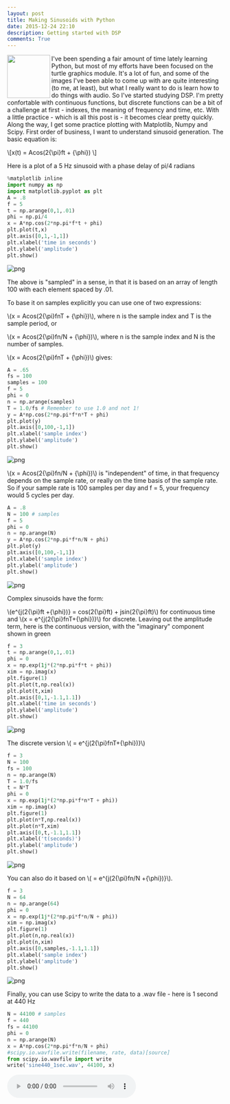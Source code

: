```yaml
---
layout: post
title: Making Sinusoids with Python
date: 2015-12-24 22:10 
description: Getting started with DSP 
comments: True
---
```


<img align="left" src="/img/sinusoids/output_9_0.png" height="100" width="100">I've been spending a fair amount of time lately learning Python, but most of my efforts have been focused on the turtle graphics module. It's a lot of fun, and some of the images I've been able to come up with are quite interesting (to me, at least), but what I really want to do is learn how to do things with audio. So I've started studying DSP. I'm pretty confortable with continuous functions, but discrete functions can be a bit of a challenge at first - indexes, the meaning of frequency and time, etc. With a little practice - which is all this post is - it becomes clear pretty quickly. Along the way, I get some practice plotting with Matplotlib, Numpy and Scipy. First order of business, I want to understand sinusoid generation. The basic equation is:

\\[x(t) = Acos(2{\pi}ft + {\phi}) \\]

Here is a plot of a 5 Hz sinusoid with a phase delay of pi/4 radians


```python
%matplotlib inline
import numpy as np
import matplotlib.pyplot as plt
A = .8
f = 5
t = np.arange(0,1,.01)
phi = np.pi/4
x = A*np.cos(2*np.pi*f*t + phi)
plt.plot(t,x)
plt.axis([0,1,-1,1])
plt.xlabel('time in seconds')
plt.ylabel('amplitude')
plt.show()
```


![png](/img/sinusoids/output_1_0.png)


The above is "sampled" in a sense, in that it is based on an array of length 100 with each element spaced by .01.

To base it on samples explicitly you can use one of two expressions:

\\(x = Acos(2{\pi}fnT + {\phi})\\), where n is the sample index and T is the sample period, or 

\\(x = Acos(2{\pi}fn/N + {\phi})\\), where n is the sample index and N is the number of samples.

\\(x = Acos(2{\pi}fnT + {\phi})\\) gives:

```python
A = .65
fs = 100
samples = 100
f = 5
phi = 0
n = np.arange(samples)
T = 1.0/fs # Remember to use 1.0 and not 1!
y = A*np.cos(2*np.pi*f*n*T + phi)
plt.plot(y)
plt.axis([0,100,-1,1])
plt.xlabel('sample index')
plt.ylabel('amplitude')
plt.show()
```


![png](/img/sinusoids/output_5_0.png)


\\(x = Acos(2{\pi}fn/N + {\phi})\\) is "independent" of time, in that frequency depends on the sample rate, or really on the time basis of the sample rate. So if your sample rate is 100 samples per day and f = 5, your frequency would 5 cycles per day. 


```python
A = .8
N = 100 # samples
f = 5
phi = 0
n = np.arange(N)
y = A*np.cos(2*np.pi*f*n/N + phi)
plt.plot(y)
plt.axis([0,100,-1,1])
plt.xlabel('sample index')
plt.ylabel('amplitude')
plt.show()
```


![png](/img/sinusoids/output_7_0.png)


Complex sinusoids have the form:

\\(e^{j(2{\pi}ft +{\phi})} = cos(2{\pi}ft) + jsin(2{\pi}ft)\\) for continuous time and \\(x = e^{j(2{\pi}fnT+{\phi})}\\) for discrete. Leaving out the amplitude term, here is the continuous version, with the "imaginary" component shown in green


```python
f = 3
t = np.arange(0,1,.01)
phi = 0
x = np.exp(1j*(2*np.pi*f*t + phi))
xim = np.imag(x)
plt.figure(1)
plt.plot(t,np.real(x))
plt.plot(t,xim)
plt.axis([0,1,-1.1,1.1])
plt.xlabel('time in seconds')
plt.ylabel('amplitude')
plt.show()
```


![png](/img/sinusoids/output_9_0.png)


The discrete version \\( = e^{j(2{\pi}fnT+{\phi})}\\)


```python
f = 3
N = 100
fs = 100
n = np.arange(N)
T = 1.0/fs
t = N*T
phi = 0
x = np.exp(1j*(2*np.pi*f*n*T + phi))
xim = np.imag(x)
plt.figure(1)
plt.plot(n*T,np.real(x))
plt.plot(n*T,xim)
plt.axis([0,t,-1.1,1.1])
plt.xlabel('t(seconds)')
plt.ylabel('amplitude')
plt.show()
```


![png](/img/sinusoids/output_11_0.png)


You can also do it based on \\( = e^{j(2{\pi}fn/N +{\phi})}\\).


```python
f = 3
N = 64 
n = np.arange(64)
phi = 0
x = np.exp(1j*(2*np.pi*f*n/N + phi))
xim = np.imag(x)
plt.figure(1)
plt.plot(n,np.real(x))
plt.plot(n,xim)
plt.axis([0,samples,-1.1,1.1])
plt.xlabel('sample index')
plt.ylabel('amplitude')
plt.show()
```


![png](/img/sinusoids/output_13_0.png)


Finally, you can use Scipy to write the data to a .wav file - here is 1 second at 440 Hz


```python
N = 44100 # samples
f = 440
fs = 44100
phi = 0
n = np.arange(N)
x = A*np.cos(2*np.pi*f*n/N + phi)
#scipy.io.wavfile.write(filename, rate, data)[source]
from scipy.io.wavfile import write
write('sine440_1sec.wav', 44100, x)
```
<audio controls><source src="/audio/sine1sec440.wav" type="audio/wav" preload="auto">
Your browser does not support the audio tag.
</audio><br/> 

